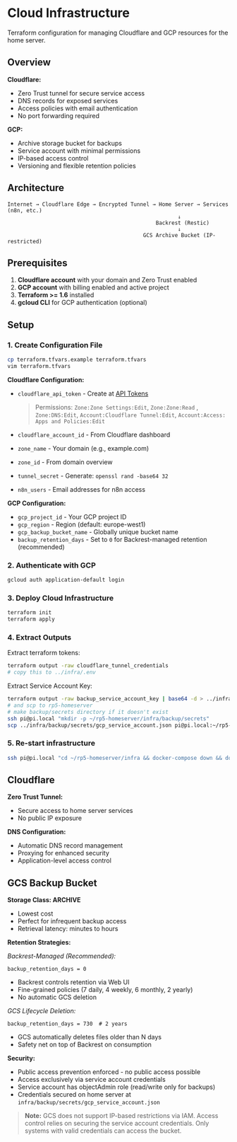 # Cloud Infrastructure

Terraform configuration for managing Cloudflare and GCP resources for the home server.

## Overview

**Cloudflare:**
- Zero Trust tunnel for secure service access
- DNS records for exposed services  
- Access policies with email authentication
- No port forwarding required

**GCP:**
- Archive storage bucket for backups
- Service account with minimal permissions
- IP-based access control
- Versioning and flexible retention policies

## Architecture

```
Internet → Cloudflare Edge → Encrypted Tunnel → Home Server → Services (n8n, etc.)
                                                      ↓
                                               Backrest (Restic)
                                                      ↓
                                           GCS Archive Bucket (IP-restricted)
```

## Prerequisites

1. **Cloudflare account** with your domain and Zero Trust enabled
2. **GCP account** with billing enabled and active project
3. **Terraform >= 1.6** installed
4. **gcloud CLI** for GCP authentication (optional)

## Setup

### 1. Create Configuration File

```bash
cp terraform.tfvars.example terraform.tfvars
vim terraform.tfvars
```

**Cloudflare Configuration:**
- `cloudflare_api_token` - Create at [API Tokens](https://dash.cloudflare.com/profile/api-tokens)

   > Permissions: `Zone:Zone Settings:Edit`, `Zone:Zone:Read` , `Zone:DNS:Edit`, `Account:Cloudflare Tunnel:Edit`, `Account:Access: Apps and Policies:Edit`

- `cloudflare_account_id` - From Cloudflare dashboard
- `zone_name` - Your domain (e.g., example.com)
- `zone_id` - From domain overview
- `tunnel_secret` - Generate: `openssl rand -base64 32`
- `n8n_users` - Email addresses for n8n access

**GCP Configuration:**
- `gcp_project_id` - Your GCP project ID
- `gcp_region` - Region (default: europe-west1)
- `gcp_backup_bucket_name` - Globally unique bucket name
- `backup_retention_days` - Set to `0` for Backrest-managed retention (recommended)

### 2. Authenticate with GCP

```bash
gcloud auth application-default login
```

### 3. Deploy Cloud Infrastructure

```bash
terraform init
terraform apply
```

### 4. Extract Outputs

Extract terraform tokens:
```bash
terraform output -raw cloudflare_tunnel_credentials
# copy this to ../infra/.env
```

Extract Service Account Key:
```bash
terraform output -raw backup_service_account_key | base64 -d > ../infra/backup/secrets/gcp_service_account.json
# and scp to rp5-homeserver
# make backup/secrets directory if it doesn't exist
ssh pi@pi.local "mkdir -p ~/rp5-homeserver/infra/backup/secrets"
scp ../infra/backup/secrets/gcp_service_account.json pi@pi.local:~/rp5-homeserver/infra/backup/secrets/gcp_service_account.json
```

### 5. Re-start infrastructure

```bash
ssh pi@pi.local "cd ~/rp5-homeserver/infra && docker-compose down && docker-compose up -d"
```

## Cloudflare 

**Zero Trust Tunnel:**
- Secure access to home server services
- No public IP exposure

**DNS Configuration:**
- Automatic DNS record management
- Proxying for enhanced security
- Application-level access control

## GCS Backup Bucket

**Storage Class: ARCHIVE**
- Lowest cost
- Perfect for infrequent backup access
- Retrieval latency: minutes to hours

**Retention Strategies:**

*Backrest-Managed (Recommended):*
```hcl
backup_retention_days = 0
```
- Backrest controls retention via Web UI
- Fine-grained policies (7 daily, 4 weekly, 6 monthly, 2 yearly)
- No automatic GCS deletion

*GCS Lifecycle Deletion:*
```hcl
backup_retention_days = 730  # 2 years
```
- GCS automatically deletes files older than N days
- Safety net on top of Backrest on consumption

**Security:**
- Public access prevention enforced - no public access possible
- Access exclusively via service account credentials
- Service account has objectAdmin role (read/write only for backups)
- Credentials secured on home server at `infra/backup/secrets/gcp_service_account.json`

> **Note:** GCS does not support IP-based restrictions via IAM. Access control relies on securing the service account credentials. Only systems with valid credentials can access the bucket.